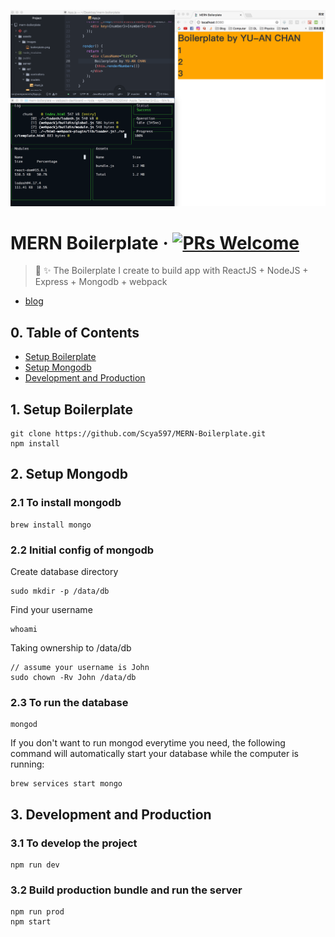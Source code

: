 ![logo](https://github.com/Scya597/MERN-Boilerplate/blob/master/assets/images/boilerplate-image.png)

# MERN Boilerplate &middot; [![PRs Welcome](https://img.shields.io/badge/PRs-welcome-brightgreen.svg?style=flat-square)](http://makeapullrequest.com)
> 🎉 ✨ The Boilerplate I create to build app with ReactJS + NodeJS + Express + Mongodb + webpack 

- [blog](https://scyablog.blogspot.tw/2017/07/mern.html)

## 0. Table of Contents  
- [Setup Boilerplate](#1-setup-boilerplate)
- [Setup Mongodb](#2-setup-mongodb)
- [Development and Production](#3-development-and-production)

## 1. Setup Boilerplate
```
git clone https://github.com/Scya597/MERN-Boilerplate.git
npm install
```

## 2. Setup Mongodb

### 2.1 To install mongodb

```
brew install mongo
```

### 2.2 Initial config of mongodb

Create database directory

```
sudo mkdir -p /data/db
```

Find your username

```
whoami
```

Taking ownership to /data/db

```
// assume your username is John
sudo chown -Rv John /data/db
```

### 2.3 To run the database

```
mongod
```

If you don't want to run mongod everytime you need, the following command will automatically start your database while the computer is running:

```
brew services start mongo
```

## 3. Development and Production

### 3.1 To develop the project

```
npm run dev
```

### 3.2 Build production bundle and run the server

```
npm run prod
npm start
```